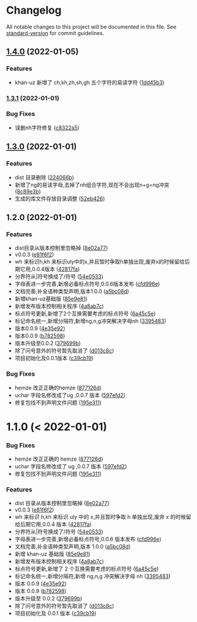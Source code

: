 # Changelog

All notable changes to this project will be documented in this file. See [standard-version](https://github.com/conventional-changelog/standard-version) for commit guidelines.

## [1.4.0](https://gitee.com/silvaq/shirkhan-alphabet-table/compare/v1.3.1...v1.4.0) (2022-01-05)


### Features

* khan-uz 新增了 ch,kh,zh,sh,gh 五个字符的易读字符 ([1dd45b3](https://gitee.com/silvaq/shirkhan-alphabet-table/commit/1dd45b30736d6b9ea99052971ed05627b762dfbe))

### [1.3.1](https://gitee.com/silvaq/shirkhan-alphabet-table/compare/v1.3.0...v1.3.1) (2022-01-01)


### Bug Fixes

* 误删nh字符修复 ([c8322a5](https://gitee.com/silvaq/shirkhan-alphabet-table/commit/c8322a5fd4f3f6b0c900588a60cf70aa8de08f35))

## [1.3.0](https://gitee.com/silvaq/shirkhan-alphabet-table/compare/v1.2.0...v1.3.0) (2022-01-01)


### Features

* dist 目录删除 ([224066b](https://gitee.com/silvaq/shirkhan-alphabet-table/commit/224066b4fbfb15903fbd7f1521dd5ed5a3b21acb))
* 新增了ng的易读字母,去掉了nh组合字符,现在不会出现n+g=ng冲突 ([8c89e3b](https://gitee.com/silvaq/shirkhan-alphabet-table/commit/8c89e3b9e9ea3e0d4f85dbca586a046a91087f87))
* 生成的库文件存放目录调整 ([52eb426](https://gitee.com/silvaq/shirkhan-alphabet-table/commit/52eb426ee23b2d8435ca10864451fe6de7117e15))

## 1.2.0 (2022-01-01)


### Features

* dist目录从版本控制里忽略掉 ([8e02a77](https://gitee.com/silvaq/shirkhan-alphabet-table/commit/8e02a7724242c863d1c1bdcb20755865d41c7696))
* v0.0.3 ([e81f6f2](https://gitee.com/silvaq/shirkhan-alphabet-table/commit/e81f6f2646945b207df549c693c62106898b82af))
* wh 来标识h,kh 来标识uly中的x,并且暂时争取h单独出现,废弃x的时候留给后期它用,0.0.4版本 ([42817fa](https://gitee.com/silvaq/shirkhan-alphabet-table/commit/42817fa3b6da65e21b86a8e6390f544c04136678))
* 分界符从|符号换成了/符号 ([54e0533](https://gitee.com/silvaq/shirkhan-alphabet-table/commit/54e05332e5c17cbb9f904c9de30fcee4355c7932))
* 字母表进一步完善,新增必备标点符号,0.0.6版本发布 ([cfd996e](https://gitee.com/silvaq/shirkhan-alphabet-table/commit/cfd996e61f6fac5d1ee425f83a93c1c4b561fadf))
* 文档完善,补全语种类型声明,版本1.0.0 ([a5bc08d](https://gitee.com/silvaq/shirkhan-alphabet-table/commit/a5bc08d3a90a284f779c229ad848597a28b5754f))
* 新增khan-uz基础版 ([85e9e81](https://gitee.com/silvaq/shirkhan-alphabet-table/commit/85e9e819b7de3d19de893aaaf12b5ebcf95def7d))
* 新增发布版本控制相关程序 ([4a8ab7c](https://gitee.com/silvaq/shirkhan-alphabet-table/commit/4a8ab7cf19d170ae13711d13fc782adf6df24164))
* 标点符号更新,新增了2个互换需要考虑的标点符号 ([6a45c5e](https://gitee.com/silvaq/shirkhan-alphabet-table/commit/6a45c5ea817440aaacc544b5ee872257c3f2a379))
* 标记命名统一,新增分隔符,新增ng,n,g冲突解决字母nh ([3395483](https://gitee.com/silvaq/shirkhan-alphabet-table/commit/3395483e65ce883a75821a454645fd5743d7a7fc))
* 版本0.0.9 ([4e35e92](https://gitee.com/silvaq/shirkhan-alphabet-table/commit/4e35e92100197c24c2a1a48aefc02487f0217f03))
* 版本0.0.9 ([b782598](https://gitee.com/silvaq/shirkhan-alphabet-table/commit/b7825987138318f3fea74399a9801b27813a79d2))
* 版本升级至0.0.2 ([379699b](https://gitee.com/silvaq/shirkhan-alphabet-table/commit/379699bc074624edd339f437f555cb5677bbdf78))
* 除了问号意外的符号暂先取消了 ([d013c8c](https://gitee.com/silvaq/shirkhan-alphabet-table/commit/d013c8c46cf2a97f5615ee9a8086118b2044e826))
* 项目初始化及0.0.1版本 ([c39cb19](https://gitee.com/silvaq/shirkhan-alphabet-table/commit/c39cb193d978c4741739a37a398c7ac93d58d430))


### Bug Fixes

* hemze 改正正确的hemze ([877126d](https://gitee.com/silvaq/shirkhan-alphabet-table/commit/877126d550e0ccad7afdf86e16788cc008538c17))
* uchar 字段名修改成了ug ,0.0.7 版本 ([597efd2](https://gitee.com/silvaq/shirkhan-alphabet-table/commit/597efd29e414f9a26d66d43351afba8afb19db01))
* 修复包找不到声明文件问题 ([195e311](https://gitee.com/silvaq/shirkhan-alphabet-table/commit/195e3114b4875c2132d69e598cacc25153e38541))

# 1.1.0 (< 2022-01-01)

### Bug Fixes

- hemze 改正正确的 hemze ([877126d](https://gitee.com/silvaq/shirkhan-alphabet-table/commits/877126d550e0ccad7afdf86e16788cc008538c17))
- uchar 字段名修改成了 ug ,0.0.7 版本 ([597efd2](https://gitee.com/silvaq/shirkhan-alphabet-table/commits/597efd29e414f9a26d66d43351afba8afb19db01))
- 修复包找不到声明文件问题 ([195e311](https://gitee.com/silvaq/shirkhan-alphabet-table/commits/195e3114b4875c2132d69e598cacc25153e38541))

### Features

- dist 目录从版本控制里忽略掉 ([8e02a77](https://gitee.com/silvaq/shirkhan-alphabet-table/commits/8e02a7724242c863d1c1bdcb20755865d41c7696))
- v0.0.3 ([e81f6f2](https://gitee.com/silvaq/shirkhan-alphabet-table/commits/e81f6f2646945b207df549c693c62106898b82af))
- wh 来标识 h,kh 来标识 uly 中的 x,并且暂时争取 h 单独出现,废弃 x 的时候留给后期它用,0.0.4 版本 ([42817fa](https://gitee.com/silvaq/shirkhan-alphabet-table/commits/42817fa3b6da65e21b86a8e6390f544c04136678))
- 分界符从|符号换成了/符号 ([54e0533](https://gitee.com/silvaq/shirkhan-alphabet-table/commits/54e05332e5c17cbb9f904c9de30fcee4355c7932))
- 字母表进一步完善,新增必备标点符号,0.0.6 版本发布 ([cfd996e](https://gitee.com/silvaq/shirkhan-alphabet-table/commits/cfd996e61f6fac5d1ee425f83a93c1c4b561fadf))
- 文档完善,补全语种类型声明,版本 1.0.0 ([a5bc08d](https://gitee.com/silvaq/shirkhan-alphabet-table/commits/a5bc08d3a90a284f779c229ad848597a28b5754f))
- 新增 khan-uz 基础版 ([85e9e81](https://gitee.com/silvaq/shirkhan-alphabet-table/commits/85e9e819b7de3d19de893aaaf12b5ebcf95def7d))
- 新增发布版本控制相关程序 ([4a8ab7c](https://gitee.com/silvaq/shirkhan-alphabet-table/commits/4a8ab7cf19d170ae13711d13fc782adf6df24164))
- 标点符号更新,新增了 2 个互换需要考虑的标点符号 ([6a45c5e](https://gitee.com/silvaq/shirkhan-alphabet-table/commits/6a45c5ea817440aaacc544b5ee872257c3f2a379))
- 标记命名统一,新增分隔符,新增 ng,n,g 冲突解决字母 nh ([3395483](https://gitee.com/silvaq/shirkhan-alphabet-table/commits/3395483e65ce883a75821a454645fd5743d7a7fc))
- 版本 0.0.9 ([4e35e92](https://gitee.com/silvaq/shirkhan-alphabet-table/commits/4e35e92100197c24c2a1a48aefc02487f0217f03))
- 版本 0.0.9 ([b782598](https://gitee.com/silvaq/shirkhan-alphabet-table/commits/b7825987138318f3fea74399a9801b27813a79d2))
- 版本升级至 0.0.2 ([379699b](https://gitee.com/silvaq/shirkhan-alphabet-table/commits/379699bc074624edd339f437f555cb5677bbdf78))
- 除了问号意外的符号暂先取消了 ([d013c8c](https://gitee.com/silvaq/shirkhan-alphabet-table/commits/d013c8c46cf2a97f5615ee9a8086118b2044e826))
- 项目初始化及 0.0.1 版本 ([c39cb19](https://gitee.com/silvaq/shirkhan-alphabet-table/commits/c39cb193d978c4741739a37a398c7ac93d58d430))
